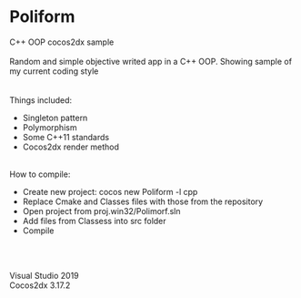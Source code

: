 # Poliform
C++ OOP cocos2dx sample<br>
<br>
Random and simple objective writed app in a C++ OOP. Showing sample of my current coding style<br>
<br>
<br>Things included:
- Singleton pattern
- Polymorphism
- Some C++11 standards
- Cocos2dx render method

<br>How to compile:
<l>
- Create new project:  cocos new Poliform -l cpp
- Replace Cmake and Classes files with those from the repository
- Open project from proj.win32/Polimorf.sln
- Add files from Classess into src folder
- Compile
</l>
<br>

<br>

Visual Studio 2019<br>
Cocos2dx 3.17.2

